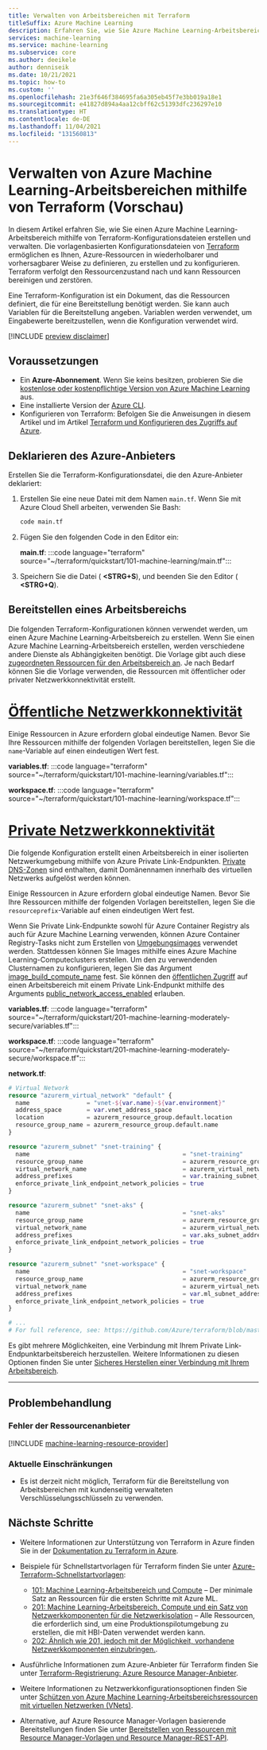 ```yaml
---
title: Verwalten von Arbeitsbereichen mit Terraform
titleSuffix: Azure Machine Learning
description: Erfahren Sie, wie Sie Azure Machine Learning-Arbeitsbereiche mit Terraform verwalten.
services: machine-learning
ms.service: machine-learning
ms.subservice: core
ms.author: deeikele
author: denniseik
ms.date: 10/21/2021
ms.topic: how-to
ms.custom: ''
ms.openlocfilehash: 21e3f646f384695fa6a305eb45f7e3bb019a18e1
ms.sourcegitcommit: e41827d894a4aa12cbff62c51393dfc236297e10
ms.translationtype: HT
ms.contentlocale: de-DE
ms.lasthandoff: 11/04/2021
ms.locfileid: "131560813"
---
```

# <a name="manage-azure-machine-learning-workspaces-using-terraform-preview"></a>Verwalten von Azure Machine Learning-Arbeitsbereichen mithilfe von Terraform (Vorschau)

In diesem Artikel erfahren Sie, wie Sie einen Azure Machine Learning-Arbeitsbereich mithilfe von Terraform-Konfigurationsdateien erstellen und verwalten. Die vorlagenbasierten Konfigurationsdateien von [Terraform](/azure/developer/terraform/) ermöglichen es Ihnen, Azure-Ressourcen in wiederholbarer und vorhersagbarer Weise zu definieren, zu erstellen und zu konfigurieren. Terraform verfolgt den Ressourcenzustand nach und kann Ressourcen bereinigen und zerstören. 

Eine Terraform-Konfiguration ist ein Dokument, das die Ressourcen definiert, die für eine Bereitstellung benötigt werden. Sie kann auch Variablen für die Bereitstellung angeben. Variablen werden verwendet, um Eingabewerte bereitzustellen, wenn die Konfiguration verwendet wird.

[!INCLUDE [preview disclaimer](../../includes/machine-learning-preview-generic-disclaimer.md)]

## <a name="prerequisites"></a>Voraussetzungen

* Ein **Azure-Abonnement**. Wenn Sie keins besitzen, probieren Sie die [kostenlose oder kostenpflichtige Version von Azure Machine Learning](https://azure.microsoft.com/free/) aus.
* Eine installierte Version der [Azure CLI](/cli/azure/).
* Konfigurieren von Terraform: Befolgen Sie die Anweisungen in diesem Artikel und im Artikel [Terraform und Konfigurieren des Zugriffs auf Azure](/azure/developer/terraform/get-started-cloud-shell).

## <a name="declare-the-azure-provider"></a>Deklarieren des Azure-Anbieters

Erstellen Sie die Terraform-Konfigurationsdatei, die den Azure-Anbieter deklariert:

1. Erstellen Sie eine neue Datei mit dem Namen `main.tf`. Wenn Sie mit Azure Cloud Shell arbeiten, verwenden Sie Bash:

    ```bash
    code main.tf
    ```

1. Fügen Sie den folgenden Code in den Editor ein:

    **main.tf**:
    :::code language="terraform" source="~/terraform/quickstart/101-machine-learning/main.tf":::

1. Speichern Sie die Datei ( **&lt;STRG+S**), und beenden Sie den Editor ( **&lt;STRG+Q**).

## <a name="deploy-a-workspace"></a>Bereitstellen eines Arbeitsbereichs

Die folgenden Terraform-Konfigurationen können verwendet werden, um einen Azure Machine Learning-Arbeitsbereich zu erstellen. Wenn Sie einen Azure Machine Learning-Arbeitsbereich erstellen, werden verschiedene andere Dienste als Abhängigkeiten benötigt. Die Vorlage gibt auch diese [zugeordneten Ressourcen für den Arbeitsbereich an](./concept-workspace.md#resources). Je nach Bedarf können Sie die Vorlage verwenden, die Ressourcen mit öffentlicher oder privater Netzwerkkonnektivität erstellt.

# <a name="public-network-connectivity"></a>[Öffentliche Netzwerkkonnektivität](#tab/publicworkspace)

Einige Ressourcen in Azure erfordern global eindeutige Namen. Bevor Sie Ihre Ressourcen mithilfe der folgenden Vorlagen bereitstellen, legen Sie die `name`-Variable auf einen eindeutigen Wert fest.

**variables.tf**:
:::code language="terraform" source="~/terraform/quickstart/101-machine-learning/variables.tf":::

**workspace.tf**:
:::code language="terraform" source="~/terraform/quickstart/101-machine-learning/workspace.tf":::

# <a name="private-network-connectivity"></a>[Private Netzwerkkonnektivität](#tab/privateworkspace)

Die folgende Konfiguration erstellt einen Arbeitsbereich in einer isolierten Netzwerkumgebung mithilfe von Azure Private Link-Endpunkten. [Private DNS-Zonen](../dns/private-dns-privatednszone.md) sind enthalten, damit Domänennamen innerhalb des virtuellen Netzwerks aufgelöst werden können.

Einige Ressourcen in Azure erfordern global eindeutige Namen. Bevor Sie Ihre Ressourcen mithilfe der folgenden Vorlagen bereitstellen, legen Sie die `resourceprefix`-Variable auf einen eindeutigen Wert fest.

Wenn Sie Private Link-Endpunkte sowohl für Azure Container Registry als auch für Azure Machine Learning verwenden, können Azure Container Registry-Tasks nicht zum Erstellen von [Umgebungsimages](/python/api/azureml-core/azureml.core.environment.environment?view=azure-ml-py&preserve-view=true) verwendet werden. Stattdessen können Sie Images mithilfe eines Azure Machine Learning-Computeclusters erstellen. Um den zu verwendenden Clusternamen zu konfigurieren, legen Sie das Argument [image_build_compute_name](https://registry.terraform.io/providers/hashicorp/azurerm/latest/docs/resources/machine_learning_workspace) fest. Sie können den [öffentlichen Zugriff](./how-to-configure-private-link.md?tabs=python#enable-public-access) auf einen Arbeitsbereich mit einem Private Link-Endpunkt mithilfe des Arguments [public_network_access_enabled](https://registry.terraform.io/providers/hashicorp/azurerm/latest/docs/resources/machine_learning_workspace) erlauben.

**variables.tf**:
:::code language="terraform" source="~/terraform/quickstart/201-machine-learning-moderately-secure/variables.tf":::

**workspace.tf**:
:::code language="terraform" source="~/terraform/quickstart/201-machine-learning-moderately-secure/workspace.tf":::

**network.tf**:
```terraform
# Virtual Network
resource "azurerm_virtual_network" "default" {
  name                = "vnet-${var.name}-${var.environment}"
  address_space       = var.vnet_address_space
  location            = azurerm_resource_group.default.location
  resource_group_name = azurerm_resource_group.default.name
}

resource "azurerm_subnet" "snet-training" {
  name                                           = "snet-training"
  resource_group_name                            = azurerm_resource_group.default.name
  virtual_network_name                           = azurerm_virtual_network.default.name
  address_prefixes                               = var.training_subnet_address_space
  enforce_private_link_endpoint_network_policies = true
}

resource "azurerm_subnet" "snet-aks" {
  name                                           = "snet-aks"
  resource_group_name                            = azurerm_resource_group.default.name
  virtual_network_name                           = azurerm_virtual_network.default.name
  address_prefixes                               = var.aks_subnet_address_space
  enforce_private_link_endpoint_network_policies = true
}

resource "azurerm_subnet" "snet-workspace" {
  name                                           = "snet-workspace"
  resource_group_name                            = azurerm_resource_group.default.name
  virtual_network_name                           = azurerm_virtual_network.default.name
  address_prefixes                               = var.ml_subnet_address_space
  enforce_private_link_endpoint_network_policies = true
}

# ...
# For full reference, see: https://github.com/Azure/terraform/blob/master/quickstart/201-machine-learning-moderately-secure/network.tf
```

Es gibt mehrere Möglichkeiten, eine Verbindung mit Ihrem Private Link-Endpunktarbeitsbereich herzustellen. Weitere Informationen zu diesen Optionen finden Sie unter [Sicheres Herstellen einer Verbindung mit Ihrem Arbeitsbereich](./how-to-secure-workspace-vnet.md#securely-connect-to-your-workspace).

---

## <a name="troubleshooting"></a>Problembehandlung

### <a name="resource-provider-errors"></a>Fehler der Ressourcenanbieter

[!INCLUDE [machine-learning-resource-provider](../../includes/machine-learning-resource-provider.md)]

### <a name="current-limitations"></a>Aktuelle Einschränkungen

* Es ist derzeit nicht möglich, Terraform für die Bereitstellung von Arbeitsbereichen mit kundenseitig verwalteten Verschlüsselungsschlüsseln zu verwenden.

## <a name="next-steps"></a>Nächste Schritte

* Weitere Informationen zur Unterstützung von Terraform in Azure finden Sie in der [Dokumentation zu Terraform in Azure](/azure/developer/terraform/).
* Beispiele für Schnellstartvorlagen für Terraform finden Sie unter [Azure-Terraform-Schnellstartvorlagen](https://github.com/Azure/terraform/tree/master/quickstart):
  
  * [101: Machine Learning-Arbeitsbereich und Compute](https://github.com/Azure/terraform/tree/master/quickstart/101-machine-learning) – Der minimale Satz an Ressourcen für die ersten Schritte mit Azure ML.
  * [201: Machine Learning-Arbeitsbereich, Compute und ein Satz von Netzwerkkomponenten für die Netzwerkisolation](https://github.com/Azure/terraform/tree/master/quickstart/201-machine-learning-moderately-secure) – Alle Ressourcen, die erforderlich sind, um eine Produktionspilotumgebung zu erstellen, die mit HBI-Daten verwendet werden kann.
  * [202: Ähnlich wie 201, jedoch mit der Möglichkeit, vorhandene Netzwerkkomponenten einzubringen.](https://github.com/Azure/terraform/tree/master/quickstart/202-machine-learning-moderately-secure-existing-VNet).
  
* Ausführliche Informationen zum Azure-Anbieter für Terraform finden Sie unter [Terraform-Registrierung: Azure Resource Manager-Anbieter](https://registry.terraform.io/providers/hashicorp/azurerm/latest/docs).
* Weitere Informationen zu Netzwerkkonfigurationsoptionen finden Sie unter [Schützen von Azure Machine Learning-Arbeitsbereichsressourcen mit virtuellen Netzwerken (VNets)](./how-to-network-security-overview.md).
* Alternative, auf Azure Resource Manager-Vorlagen basierende Bereitstellungen finden Sie unter [Bereitstellen von Ressourcen mit Resource Manager-Vorlagen und Resource Manager-REST-API](../azure-resource-manager/templates/deploy-rest.md).